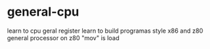# general-cpu
learn to cpu geral register learn to build programas style x86 and z80 general processor on z80 "mov" is load
